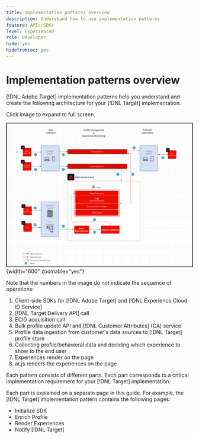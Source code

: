 ```yaml
---
title: Implementation patterns overview
description: Understand how to use implementation patterns
feature: APIs/SDKs
level: Experienced
role: Developer
hide: yes
hidefromtoc: yes
---
```

# Implementation patterns overview

[!DNL Adobe Target] implementation patterns help you understand and create the following architecture for your [!DNL Target] implementation.

Click image to expand to full screen.

![Adobe Target architecture diagram](/help/dev/patterns/assets/architecture-chart.png){width="600" zoomable="yes"}

Note that the numbers in the image do not indicate the sequence of operations:

1. Client-side SDKs for [!DNL Adobe Target] and [!DNL Experience Cloud ID Service]
1. [!DNL Target Delivery API] call
1. ECID acquisition call
1. Bulk profile update API and [!DNL Customer Attributes] (CA) service
1. Profile data ingestion from customer's data sources to [!DNL Target] profile store
1. Collecting profile/behavioral data and deciding which experience to show to the end user
1. Experiences render on the page
1. at.js renders the experiences on the page

Each pattern consists of different parts. Each part corresponds to a critical implementation requirement for your [!DNL Target] implementation.

Each part is explained on a separate page in this guide. For example, the [!DNL Target] implementation pattern contains the following pages: 

* Initialize SDK
* Enrich Profile
* Render Experiences
* Notify [!DNL Target]

